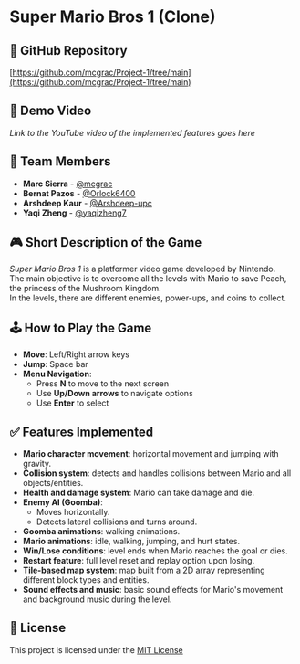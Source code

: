 # Super Mario Bros 1 (Clone)

## 🔗 GitHub Repository
[https://github.com/mcgrac/Project-1/tree/main](https://github.com/mcgrac/Project-1/tree/main)

## 🎥 Demo Video
*Link to the YouTube video of the implemented features goes here*

## 👥 Team Members
- **Marc Sierra** - [@mcgrac](https://github.com/mcgrac)
- **Bernat Pazos** - [@Orlock6400](https://github.com/Orlock6400)
- **Arshdeep Kaur** - [@Arshdeep-upc](https://github.com/Arshdeep-upc)
- **Yaqi Zheng** - [@yaqizheng7](https://github.com/yaqizheng7)

## 🎮 Short Description of the Game
*Super Mario Bros 1* is a platformer video game developed by Nintendo.  
The main objective is to overcome all the levels with Mario to save Peach, the princess of the Mushroom Kingdom.  
In the levels, there are different enemies, power-ups, and coins to collect.

## 🕹️ How to Play the Game

- **Move**: Left/Right arrow keys
- **Jump**: Space bar
- **Menu Navigation**:  
  - Press **N** to move to the next screen  
  - Use **Up/Down arrows** to navigate options  
  - Use **Enter** to select

## ✅ Features Implemented

- **Mario character movement**: horizontal movement and jumping with gravity.
- **Collision system**: detects and handles collisions between Mario and all objects/entities.
- **Health and damage system**: Mario can take damage and die.
- **Enemy AI (Goomba)**:
  - Moves horizontally.
  - Detects lateral collisions and turns around.
- **Goomba animations**: walking animations.
- **Mario animations**: idle, walking, jumping, and hurt states.
- **Win/Lose conditions**: level ends when Mario reaches the goal or dies.
- **Restart feature**: full level reset and replay option upon losing.
- **Tile-based map system**: map built from a 2D array representing different block types and entities.
- **Sound effects and music**: basic sound effects for Mario's movement and background music during the level.

## 📜 License

This project is licensed under the [MIT License](./LICENSE)
